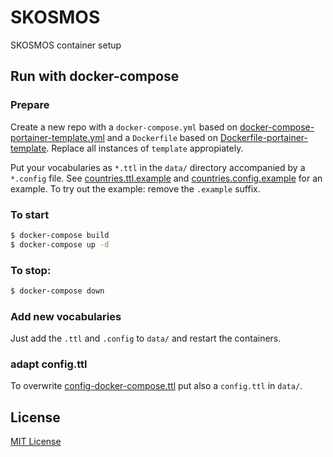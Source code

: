 # SKOSMOS
SKOSMOS container setup

## Run with docker-compose
### Prepare
Create a new repo with a `docker-compose.yml` based on [docker-compose-portainer-template.yml](docker-compose-portainer-template.yml) and a `Dockerfile` based on [Dockerfile-portainer-template](Dockerfile-portainer-template). Replace all instances of `template` appropiately.

Put your vocabularies as `*.ttl` in the `data/` directory accompanied by a `*.config` file. See [countries.ttl.example](./data/countries.ttl.example) and [countries.config.example](./data/countries.config.example) for an example. To try out the example: remove the `.example` suffix.

### To start
```bash
$ docker-compose build
$ docker-compose up -d
```

### To stop:
```bash
$ docker-compose down
```
### Add new vocabularies
Just add the `.ttl` and `.config` to `data/` and restart the containers.

### adapt config.ttl
To overwrite [config-docker-compose.ttl](config-docker-compose.ttl) put also a `config.ttl` in `data/`.

## License
[MIT License](LICENSE.md)
